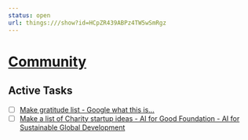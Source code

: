 ```yaml
---
status: open
url: things:///show?id=HCpZR439ABPz4TW5wSmRgz
---
```


# [Community](things:///show?id=HCpZR439ABPz4TW5wSmRgz)

## Active Tasks

- [ ] [Make gratitude list - Google what this is...](things:///show?id=KrW63pdtQJQWiCeA3vExyr)
- [ ] [Make a list of Charity startup ideas - AI for Good Foundation - AI for Sustainable Global Development](things:///show?id=4R64sK2uAP3QfRa3ibzubj)